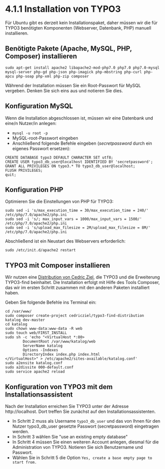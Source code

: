 # 4.1.1 Installation von TYPO3

Für Ubuntu gibt es derzeit kein Installationspaket, daher müssen wir die für TYPO3 benötigten Komponenten (Webserver, Datenbank, PHP) manuell installieren.

## Benötigte Pakete (Apache, MySQL, PHP, Composer) installieren

```
sudo apt-get install apache2 libapache2-mod-php7.0 php7.0 php7.0-mysql mysql-server php-gd php-json php-imagick php-mbstring php-curl php-apcu php-soap php-xml php-zip composer
```

Während der Installation müssen Sie ein Root-Passwort für MySQL vergeben. Denken Sie sich eins aus und notieren Sie dies.

## Konfiguration MySQL

Wenn die Installation abgeschlossen ist, müssen wir eine Datenbank und eine/n Nutzer/in anlegen:
* ```mysql -u root -p```
* MySQL-root-Passwort eingeben
* Anschließend folgende Befehle eingeben (_secretpassword_ durch ein eigenes Passwort ersetzen):
```
CREATE DATABASE typo3 DEFAULT CHARACTER SET utf8;
CREATE USER typo3_db_user@localhost IDENTIFIED BY 'secretpassword';
GRANT ALL PRIVILEGES ON typo3.* TO typo3_db_user@localhost;
FLUSH PRIVILEGES;
quit;
```

## Konfiguration PHP

Optimieren Sie die Einstellungen von PHP für TYPO3:
```
sudo sed -i 's/max_execution_time = 30/max_execution_time = 240/' /etc/php/7.0/apache2/php.ini
sudo sed -i 's/; max_input_vars = 1000/max_input_vars = 1500/' /etc/php/7.0/apache2/php.ini
sudo sed -i 's/upload_max_filesize = 2M/upload_max_filesize = 8M/' /etc/php/7.0/apache2/php.ini
```

Abschließend ist ein Neustart des Webservers erforderlich:
```
sudo /etc/init.d/apache2 restart
```

## TYPO3 mit Composer installieren

Wir nutzen eine [Distribution von Cedric Ziel](https://github.com/cedricziel/typo3-find-distribution), die TYPO3 und die Erweiterung TYPO3-find beinhaltet. Die Installation erfolgt mit Hilfe des Tools Composer, das wir im ersten Schritt zusammen mit den anderen Paketen installiert haben.

Geben Sie folgende Befehle ins Terminal ein:

```
cd /var/www/
sudo composer create-project cedricziel/typo3-find-distribution katalog dev-master
cd katalog
sudo chown www-data:www-data -R web
sudo touch web/FIRST_INSTALL
sudo sh -c 'echo "<VirtualHost *:80>
        DocumentRoot /var/www/katalog/web
        ServerName katalog
        Options -Indexes
        DirectoryIndex index.php index.html
</VirtualHost>" > /etc/apache2/sites-available/katalog.conf'
sudo a2ensite katalog.conf
sudo a2dissite 000-default.conf
sudo service apache2 reload
```

## Konfiguration von TYPO3 mit dem Installationsassistent

Nach der Installation erreichen Sie TYPO3 unter der Adresse http://localhost. Dort treffen Sie zunächst auf den Installationsassistenten.
* In Schritt 2 muss als Username ```typo3_db_user``` und das von Ihnen für den Nutzer typo3_db_user gesetzte Passwort (secretpassword) eingetragen werden.
* In Schritt 3 wählen Sie "use an existing empty database"
* In Schritt 4 müssen Sie einen weiteren Account anlegen, diesmal für die Administration von TYPO3. Notieren Sie sich Benutzername und Passwort.
* Wählen Sie in Schritt 5 die Option ```Yes, create a base empty page to start from.```
